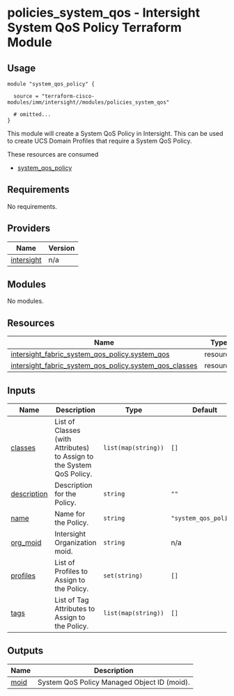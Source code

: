 # policies_system_qos - Intersight System QoS Policy Terraform Module

## Usage

```hcl
module "system_qos_policy" {

  source = "terraform-cisco-modules/imm/intersight//modules/policies_system_qos"

  # omitted...
}
```

This module will create a System QoS Policy in Intersight.  This can be used to create UCS Domain Profiles that require a System QoS Policy.  

These resources are consumed

* [system_qos_policy](https://registry.terraform.io/providers/CiscoDevNet/intersight/latest/docs/resources/fabric_system_qos_policy)

<!-- BEGINNING OF PRE-COMMIT-TERRAFORM DOCS HOOK -->
## Requirements

No requirements.

## Providers

| Name | Version |
|------|---------|
| <a name="provider_intersight"></a> [intersight](#provider\_intersight) | n/a |

## Modules

No modules.

## Resources

| Name | Type |
|------|------|
| [intersight_fabric_system_qos_policy.system_qos](https://registry.terraform.io/providers/CiscoDevNet/intersight/latest/docs/resources/fabric_system_qos_policy) | resource |
| [intersight_fabric_system_qos_policy.system_qos_classes](https://registry.terraform.io/providers/CiscoDevNet/intersight/latest/docs/resources/fabric_system_qos_policy) | resource |

## Inputs

| Name | Description | Type | Default | Required |
|------|-------------|------|---------|:--------:|
| <a name="input_classes"></a> [classes](#input\_classes) | List of Classes (with Attributes) to Assign to the System QoS Policy. | `list(map(string))` | `[]` | no |
| <a name="input_description"></a> [description](#input\_description) | Description for the Policy. | `string` | `""` | no |
| <a name="input_name"></a> [name](#input\_name) | Name for the Policy. | `string` | `"system_qos_policy"` | no |
| <a name="input_org_moid"></a> [org\_moid](#input\_org\_moid) | Intersight Organization moid. | `string` | n/a | yes |
| <a name="input_profiles"></a> [profiles](#input\_profiles) | List of Profiles to Assign to the Policy. | `set(string)` | `[]` | no |
| <a name="input_tags"></a> [tags](#input\_tags) | List of Tag Attributes to Assign to the Policy. | `list(map(string))` | `[]` | no |

## Outputs

| Name | Description |
|------|-------------|
| <a name="output_moid"></a> [moid](#output\_moid) | System QoS Policy Managed Object ID (moid). |
<!-- END OF PRE-COMMIT-TERRAFORM DOCS HOOK -->
